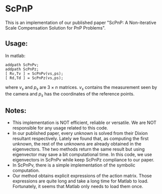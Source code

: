 # ScPnP 

This is an implementation of our published paper "ScPnP: A Non-iterative Scale Compensation Solution for PnP Problems".



## Usage:

In matlab: 

```
addpath ScPnPv;
addpath ScPnPz;
[ Rv,Tv ] = ScPnPv(vs,ps);
[ Rd,Td ] = ScPnPz(vs,ps);
```

where $v_s$ and $p_s$  are $3\times n$ matrices. $v_s$ contains the measurement seen by the camera and $p_s$ has the coordinates of the reference points.



## Notes:

- This implementation is NOT efficient, reliable or versatile.  We are NOT responsible for any usage related to this code.
- In our published paper, every unknown is solved from their Dixion resultant respectively.  Lately we found that, as computing the first unknown,  the rest of the unknowns are already obtained in the eigenvectors. The two methods return the same result but using eigenvector may save a bit computational time. In this code, we use eigenvectors in ScPnPv while keep ScPnPz compliance to our paper.
- In ScPnPv, there is a simple implementation of the symbolic computation.
- Our method obtains explicit expressions of the action matrix. Those expressions are quite long and take a long time for Matlab to load. Fortunately, it seems that Matlab only needs to load them once.